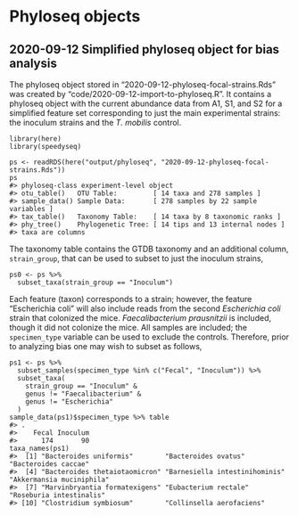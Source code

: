 
<!-- README.md is generated from README.Rmd. Please edit that file -->

Phyloseq objects
================

2020-09-12 Simplified phyloseq object for bias analysis
-------------------------------------------------------

The phyloseq object stored in “2020-09-12-phyloseq-focal-strains.Rds”
was created by “code/2020-09-12-import-to-phyloseq.R”. It contains a
phyloseq object with the current abundance data from A1, S1, and S2 for
a simplified feature set corresponding to just the main experimental
strains: the inoculum strains and the *T. mobilis* control.

    library(here)
    library(speedyseq)

    ps <- readRDS(here("output/phyloseq", "2020-09-12-phyloseq-focal-strains.Rds"))
    ps
    #> phyloseq-class experiment-level object
    #> otu_table()   OTU Table:         [ 14 taxa and 278 samples ]
    #> sample_data() Sample Data:       [ 278 samples by 22 sample variables ]
    #> tax_table()   Taxonomy Table:    [ 14 taxa by 8 taxonomic ranks ]
    #> phy_tree()    Phylogenetic Tree: [ 14 tips and 13 internal nodes ]
    #> taxa are columns

The taxonomy table contains the GTDB taxonomy and an additional column,
`strain_group`, that can be used to subset to just the inoculum strains,

    ps0 <- ps %>% 
      subset_taxa(strain_group == "Inoculum")

Each feature (taxon) corresponds to a strain; however, the feature
“Escherichia coli” will also include reads from the second *Escherichia
coli* strain that colonized the mice. *Faecalibacterium prausnitzii* is
included, though it did not colonize the mice. All samples are included;
the `specimen_type` variable can be used to exclude the controls.
Therefore, prior to analyzing bias one may wish to subset as follows,

    ps1 <- ps %>% 
      subset_samples(specimen_type %in% c("Fecal", "Inoculum")) %>%
      subset_taxa(
        strain_group == "Inoculum" & 
        genus != "Faecalibacterium" &
        genus != "Escherichia" 
      )
    sample_data(ps1)$specimen_type %>% table
    #> .
    #>    Fecal Inoculum 
    #>      174       90
    taxa_names(ps1)
    #>  [1] "Bacteroides uniformis"        "Bacteroides ovatus"           "Bacteroides caccae"          
    #>  [4] "Bacteroides thetaiotaomicron" "Barnesiella intestinihominis" "Akkermansia muciniphila"     
    #>  [7] "Marvinbryantia formatexigens" "Eubacterium rectale"          "Roseburia intestinalis"      
    #> [10] "Clostridium symbiosum"        "Collinsella aerofaciens"
